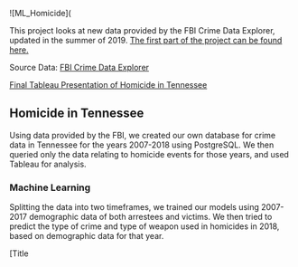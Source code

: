 ![ML_Homicide](

This project looks at new data provided by the FBI Crime Data Explorer, updated in the summer of 2019.
[The first part of the project can be found here.](https://github.com/stace2775/Economic_and_Victim_Data_Analysis)

Source Data:
[FBI Crime Data Explorer](https://crime-data-explorer.fr.cloud.gov/downloads-and-docs)
 
[Final Tableau Presentation of Homicide in Tennessee](https://public.tableau.com/profile/andrea.morgan7582#!/vizhome/ML_Homicide/HomicidePredictingCrimeTrends) 

## Homicide in Tennessee

Using data provided by the FBI, we created our own database for crime data in Tennessee for the years 2007-2018 using PostgreSQL.  We then queried only the data relating to homicide events for those years, and used Tableau for analysis.  

### Machine Learning

Splitting the data into two timeframes, we trained our models using 2007-2017 demographic data of both arrestees and victims.  We then tried to predict the type of crime and type of weapon used in homicides in 2018, based on demographic data for that year.

[Title
